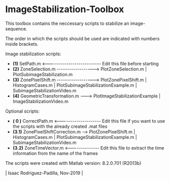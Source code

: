 # ImageStabilization-Toolbox

This toolbox contains the neccessary scripts to stabilize an image-sequence.

The order in which the scripts should be used are indicated with numbers inside brackets.
         
Image stabilization scripts:
* **(1)** SetPath.m <-------------------------- Edit this file before starting
* **(2)** ZoneSelection.m ------------------> PlotZoneSelection.m  | PlotSubimageStabilization.m                     
* **(3)** ZonePixelShift.m ------------------> PlotZonePixelShift.m | HistogramCases.m | PlotSubimageStabilizationExample.m | SubimageStabilizationVideo.m
* **(4)** GeometricTransformation.m ---> PlotImageStabilizationExample | ImageStabilizationVideo.m

Optional scripts:
* **( 0 )** CorrectPath.m <-------------------- Edit this file if you want to use the scripts with the already created .mat files
* **(3.1)** ZonePixelShiftCorrection.m --> PlotZonePixelShift.m | HistogramCases.m | PlotSubimageStabilizationExample.m | SubimageStabilizationVideo.m
* **(3.2)** ZoneTimeVector.m <-------------- Edit this file to extract the time information from the name of the frames


The scripts were created with Matlab version: 8.2.0.701 (R2013b)


| Isaac Rodriguez-Padilla, Nov-2019 |
